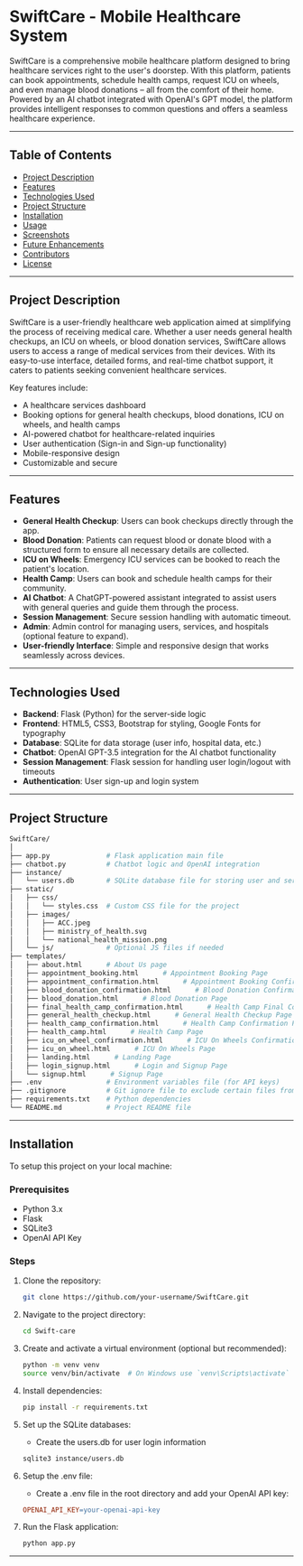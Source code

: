 # SwiftCare - Mobile Healthcare System

SwiftCare is a comprehensive mobile healthcare platform designed to bring healthcare services right to the user's doorstep. With this platform, patients can book appointments, schedule health camps, request ICU on wheels, and even manage blood donations – all from the comfort of their home. Powered by an AI chatbot integrated with OpenAI's GPT model, the platform provides intelligent responses to common questions and offers a seamless healthcare experience.

---

## Table of Contents

- [Project Description](#project-description)
- [Features](#features)
- [Technologies Used](#technologies-used)
- [Project Structure](#project-structure)
- [Installation](#installation)
- [Usage](#usage)
- [Screenshots](#screenshots)
- [Future Enhancements](#future-enhancements)
- [Contributors](#contributors)
- [License](#license)

---

## Project Description

SwiftCare is a user-friendly healthcare web application aimed at simplifying the process of receiving medical care. Whether a user needs general health checkups, an ICU on wheels, or blood donation services, SwiftCare allows users to access a range of medical services from their devices. With its easy-to-use interface, detailed forms, and real-time chatbot support, it caters to patients seeking convenient healthcare services.

Key features include:
- A healthcare services dashboard
- Booking options for general health checkups, blood donations, ICU on wheels, and health camps
- AI-powered chatbot for healthcare-related inquiries
- User authentication (Sign-in and Sign-up functionality)
- Mobile-responsive design
- Customizable and secure

---

## Features

- **General Health Checkup**: Users can book checkups directly through the app.
- **Blood Donation**: Patients can request blood or donate blood with a structured form to ensure all necessary details are collected.
- **ICU on Wheels**: Emergency ICU services can be booked to reach the patient's location.
- **Health Camp**: Users can book and schedule health camps for their community.
- **AI Chatbot**: A ChatGPT-powered assistant integrated to assist users with general queries and guide them through the process.
- **Session Management**: Secure session handling with automatic timeout.
- **Admin**: Admin control for managing users, services, and hospitals (optional feature to expand).
- **User-friendly Interface**: Simple and responsive design that works seamlessly across devices.

---

## Technologies Used

- **Backend**: Flask (Python) for the server-side logic
- **Frontend**: HTML5, CSS3, Bootstrap for styling, Google Fonts for typography
- **Database**: SQLite for data storage (user info, hospital data, etc.)
- **Chatbot**: OpenAI GPT-3.5 integration for the AI chatbot functionality
- **Session Management**: Flask session for handling user login/logout with timeouts
- **Authentication**: User sign-up and login system

---

## Project Structure

```bash
SwiftCare/
│
├── app.py              # Flask application main file
├── chatbot.py          # Chatbot logic and OpenAI integration
├── instance/
│   └── users.db        # SQLite database file for storing user and service data
├── static/
│   ├── css/
│   │   └── styles.css  # Custom CSS file for the project
│   ├── images/ 
│   │   ├── ACC.jpeg
│   │   ├── ministry_of_health.svg
│   │   └── national_health_mission.png
│   └── js/             # Optional JS files if needed
├── templates/
│   ├── about.html      # About Us page
│   ├── appointment_booking.html      # Appointment Booking Page
│   ├── appointment_confirmation.html      # Appointment Booking Confirmation Page
│   ├── blood_donation_confirmation.html      # Blood Donation Confirmation Page
│   ├── blood_donation.html      # Blood Donation Page
│   ├── final_health_camp_confirmation.html      # Health Camp Final Confirmation Page
│   ├── general_health_checkup.html      # General Health Checkup Page
│   ├── health_camp_confirmation.html      # Health Camp Confirmation Page
│   ├── health_camp.html      # Health Camp Page
│   ├── icu_on_wheel_confirmation.html      # ICU On Wheels Confirmation Page
│   ├── icu_on_wheel.html      # ICU On Wheels Page
│   ├── landing.html      # Landing Page
│   ├── login_signup.html      # Login and Signup Page
│   └── signup.html      # Signup Page
├── .env                # Environment variables file (for API keys)
├── .gitignore          # Git ignore file to exclude certain files from being tracked by git
├── requirements.txt    # Python dependencies
└── README.md           # Project README file
```

---

## Installation

To setup this project on your local machine:

### Prerequisites

- Python 3.x
- Flask
- SQLite3
- OpenAI API Key

### Steps

1. Clone the repository:
   ```bash
   git clone https://github.com/your-username/SwiftCare.git
   ```

2. Navigate to the project directory:
    ```bash
    cd Swift-care
    ```

3. Create and activate a virtual environment (optional but recommended):
    ```bash
    python -m venv venv
    source venv/bin/activate  # On Windows use `venv\Scripts\activate`
    ```

4. Install dependencies:
   ```bash
   pip install -r requirements.txt
   ```

5. Set up the SQLite databases:
    - Create the users.db for user login information
    ```bash
    sqlite3 instance/users.db
    ```

6. Setup the .env file:
    - Create a .env file in the root directory and add your OpenAI API key:
    ```makefile
    OPENAI_API_KEY=your-openai-api-key
    ```

7. Run the Flask application:
    ```bash
    python app.py
    ```

---
